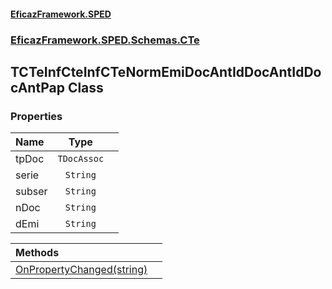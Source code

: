 #### [EficazFramework.SPED](EficazFrameworkSPED.md 'EficazFramework SPED')
### [EficazFramework.SPED.Schemas.CTe](EficazFramework.SPED.Schemas.CTe.md 'EficazFramework.SPED.Schemas.CTe')

## TCTeInfCteInfCTeNormEmiDocAntIdDocAntIdDocAntPap Class
### Properties

| Name | Type | |
| :--- | :---: | :--- |
| tpDoc | `TDocAssoc` |  |
| serie | `String` |  |
| subser | `String` |  |
| nDoc | `String` |  |
| dEmi | `String` |  |

| Methods | |
| :--- | :--- |
| [OnPropertyChanged(string)](EficazFramework.SPED.Schemas.CTe/TCTeInfCteInfCTeNormEmiDocAntIdDocAntIdDocAntPap/OnPropertyChanged(string).md 'EficazFramework.SPED.Schemas.CTe.TCTeInfCteInfCTeNormEmiDocAntIdDocAntIdDocAntPap.OnPropertyChanged(string)') | |
